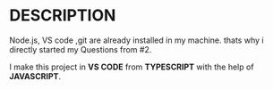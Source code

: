 # DESCRIPTION

Node.js, VS code ,git are already installed in my machine. thats why i directly started my Questions from #2.

I make this project in  **VS CODE** from **TYPESCRIPT** with the help of **JAVASCRIPT**.
